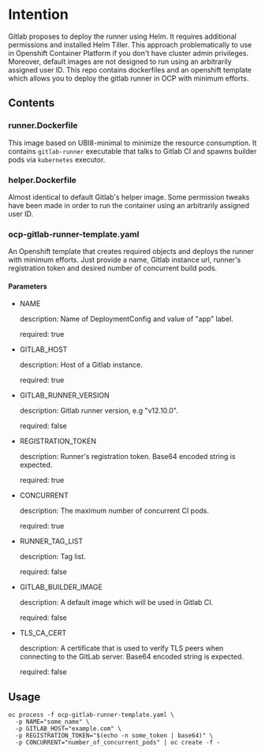 # Intention

Gitlab proposes to deploy the runner using Helm. It requires additional permissions and installed
Helm Tiller. This approach problematically to use in Openshift Container Platform if you don't
have cluster admin privileges. Moreover, default images are not designed to run using an arbitrarily
assigned user ID. This repo contains dockerfiles and an openshift template which allows you to
deploy the gitlab runner in OCP with minimum efforts.

## Contents

### runner.Dockerfile

This image based on UBI8-minimal to minimize the resource consumption. It contains `gitlab-runner`
executable that talks to Gitlab CI and spawns builder pods via `kubernetes` executor.

### helper.Dockerfile

Almost identical to default Gitlab's helper image. Some permission tweaks have been made in order to
run the container using an arbitrarily assigned user ID.

### ocp-gitlab-runner-template.yaml

An Openshift template that creates required objects and deploys the runner with minimum efforts.
Just provide a name, Gitlab instance url, runner's registration token and desired number of
concurrent build pods.

#### Parameters

* NAME

    description: Name of DeploymentConfig and value of "app" label.

    required: true

* GITLAB_HOST

    description: Host of a Gitlab instance.

    required: true

* GITLAB_RUNNER_VERSION

    description: Gitlab runner version, e.g "v12.10.0".

    required: false

* REGISTRATION_TOKEN

    description: Runner's registration token. Base64 encoded string is expected.

    required: true

* CONCURRENT

    description: The maximum number of concurrent CI pods.

    required: true

* RUNNER_TAG_LIST

    description: Tag list.

    required: false

* GITLAB_BUILDER_IMAGE

    description: A default image which will be used in Gitlab CI.

    required: false

* TLS_CA_CERT

    description: A certificate that is used to verify TLS peers when connecting to the GitLab server.
    Base64 encoded string is expected.

    required: false

## Usage

```shell
oc process -f ocp-gitlab-runner-template.yaml \
  -p NAME="some_name" \
  -p GITLAB_HOST="example.com" \
  -p REGISTRATION_TOKEN="$(echo -n some_token | base64)" \
  -p CONCURRENT="number_of_concurrent_pods" | oc create -f -
```
